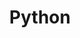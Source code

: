 ---
title: Python
menu:
  sidebar:
    name: Python
    identifier: python
    parent: language
    weight: 10
---